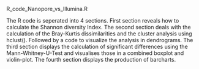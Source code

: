 R_code_Nanopore_vs_Illumina.R

The R code is seperated into 4 sections.
First section reveals how to calculate the Shannon diversity Index.
The second section deals with the calculation of the Bray-Kurtis dissimilarities and the cluster analysis using hclust().
Followed by a code to visualize the analysis in dendrograms.
The third section displays the calculation of significant differences using the Mann-Whitney-U-Test and visualises those in
a combined boxplot and violin-plot.
The fourth section displays the production of barcharts.
